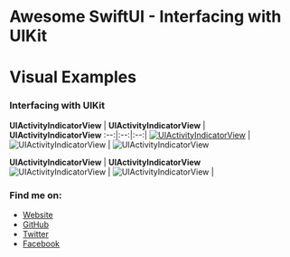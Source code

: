 # Awesome SwiftUI - Interfacing with UIKit

# Visual Examples

### Interfacing with UIKit

[//]: # (Row 1)
**UIActivityIndicatorView** | **UIActivityIndicatorView**     | **UIActivityIndicatorView**
:--:|:--:|:--:|
[![UIActivityIndicatorView](preview/UIActivityIndicatorView.gif)](https://github.com/CodePassion-dev/awesome-swiftui/blob/master/user-interface/framework-integration/interfacing-with-uikit/UIActivityIndicatorView.swift) | ![UIActivityIndicatorView](preview/UIActivityIndicatorView.gif) | ![UIActivityIndicatorView](preview/UIActivityIndicatorView.gif)

[//]: # (Row 2)
**UIActivityIndicatorView** | **UIActivityIndicatorView**
![UIActivityIndicatorView](preview/UIActivityIndicatorView.gif) | ![UIActivityIndicatorView](preview/UIActivityIndicatorView.gif) |

### Find me on:

- [Website](https://codepassion.dev)
- [GitHub](https://github.com/duonghominhhuy)
- [Twitter](https://twitter.com/duonghominhhuy)
- [Facebook](https://www.facebook.com/codepassion.dev)



